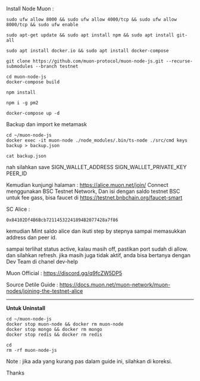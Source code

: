 Install Node Muon :

```
sudo ufw allow 8000 && sudo ufw allow 4000/tcp && sudo ufw allow 8000/tcp && sudo ufw enable
```
```
sudo apt-get update && sudo apt install npm && sudo apt install git-all
```

```
sudo apt install docker.io && sudo apt install docker-compose
```
```
git clone https://github.com/muon-protocol/muon-node-js.git --recurse-submodules --branch testnet
```
```
cd muon-node-js
docker-compose build
```
```
npm install
```
```
npm i -g pm2
```
```
docker-compose up -d
```

Backup dan import ke metamask

```
cd ~/muon-node-js
docker exec -it muon-node ./node_modules/.bin/ts-node ./src/cmd keys backup > backup.json
```
```
cat backup.json
```

nah silahkan save
SIGN_WALLET_ADDRESS
SIGN_WALLET_PRIVATE_KEY
PEER_ID

Kemudian kunjungi halaman : https://alice.muon.net/join/
Connect menggunakan BSC Testnet Network, Dan isi dengan saldo testnet BSC untuk fee gass, bisa faucet di https://testnet.bnbchain.org/faucet-smart 

SC Alice :
```
0x84102Df4B6Bcb72114532241894B2077428a7f86
```

kemudian Mint saldo alice dan ikuti step by stepnya sampai memasukkan address dan peer id.

sampai terlihat status active, kalau masih off, pastikan port sudah di allow. dan silahkan refresh. jika masih juga tidak aktif, anda bisa bertanya dengan Dev Team di chanel dev-help

Muon Official : https://discord.gg/q9fcZW5DP5

Source Detile Guide : https://docs.muon.net/muon-network/muon-nodes/joining-the-testnet-alice

____________

**Untuk Uninstall**

```
cd ~/muon-node-js
docker stop muon-node && docker rm muon-node
docker stop mongo && docker rm mongo
docker stop redis && docker rm redis
```
```
cd
rm -rf muon-node-js
```

Note : jika ada yang kurang pas dalam guide ini, silahkan di koreksi.

Thanks
